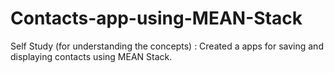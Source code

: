 # Contacts-app-using-MEAN-Stack
Self Study (for understanding the concepts) : Created a apps for saving and displaying contacts using MEAN Stack.
